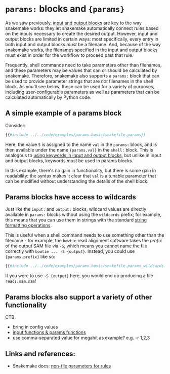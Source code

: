 # `params:` blocks and `{params}`

As we saw previously,
[input and output blocks](input-and-output-blocks.md) are key to the
way snakemake works: they let snakemake automatically connect rules
based on the inputs necessary to create the desired output. However,
input and output blocks are limited in certain ways: most specifically,
every entry in both input and output blocks _must_ be a filename.
And, because of the way snakemake works, the filenames specified in
the input and output blocks must exist in order for the workflow to
proceed past that rule.

Frequently, shell commands need to take parameters other than
filenames, and these parameters may be values that can or should be
calculated by snakemake.  Therefore, snakemake also supports a
`params:` block that can be used to provide parameter strings that are _not_
filenames in the shell block. As
you'll see below, these can be used for a variety of purposes,
including user-configurable parameters as well as parameters that can
be calculated automatically by Python code.

## A simple example of a params block

Consider:
```python
{{#include ../../code/examples/params.basic/snakefile.params}}
```

Here, the value `5` is assigned to the name `val` in the `params:` block,
and is then available under the name `{params.val}` in the `shell:` block.
This is analogous to [using keywords in input and output blocks](input-and-output-blocks.md#using-keywords-for-input-and-output-files), but unlike in
input and output blocks, keywords _must_ be used in params blocks.

In this example, there's no gain in functionality, but there is some
gain in readability: the syntax makes it clear that `val` is a tunable
parameter that can be modified without understanding the details of
the shell block.

## Params blocks have access to wildcards

Just like the `input:` and `output:` blocks, wildcard values are
directly available in `params:` blocks without using the `wildcards`
prefix; for example, this means that you can use them in strings with
the standard [string formatting operations](string-formatting.md).

This is useful when a shell command needs to use something other than
the filename - for example, the `bowtie` read alignment software takes
the _prefix_ of the output SAM file via `-S`, which means you cannot
name the file correctly with `bowtie ... -S {output}`.  Instead, you
could use `{params.prefix}` like so:
```python
{{#include ../../code/examples/params.basic/snakefile.params_wildcards:content}}
```
If you were to use `-S {output}` here, you would end up producing a file
`reads.sam.sam`!

## Params blocks also support a variety of other functionality

CTB

* bring in config values
* [input functions & params functions](../recipes/params-functions.md)
* use comma-separated value for megahit as example? e.g. -r 1,2,3

## Links and references:

* Snakemake docs: [non-file parameters for rules](https://snakemake.readthedocs.io/en/stable/snakefiles/rules.html#non-file-parameters-for-rules)

